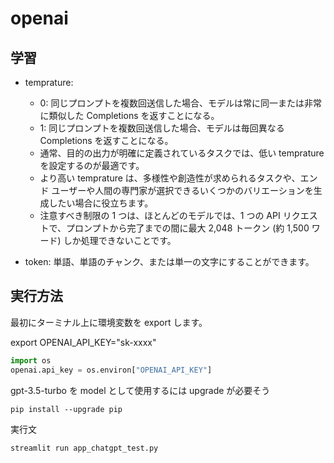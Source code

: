 # openai

## 学習

- temprature:

  - 0: 同じプロンプトを複数回送信した場合、モデルは常に同一または非常に類似した Completions を返すことになる。
  - 1: 同じプロンプトを複数回送信した場合、モデルは毎回異なる Completions を返すことになる。
  - 通常、目的の出力が明確に定義されているタスクでは、低い temprature を設定するのが最適です。
  - より高い temprature は、多様性や創造性が求められるタスクや、エンド ユーザーや人間の専門家が選択できるいくつかのバリエーションを生成したい場合に役立ちます。
  - 注意すべき制限の 1 つは、ほとんどのモデルでは、1 つの API リクエストで、プロンプトから完了までの間に最大 2,048 トークン (約 1,500 ワード) しか処理できないことです。

- token: 単語、単語のチャンク、または単一の文字にすることができます。

## 実行方法

最初にターミナル上に環境変数を export します。

export OPENAI_API_KEY="sk-xxxx"

```python
import os
openai.api_key = os.environ["OPENAI_API_KEY"]
```

gpt-3.5-turbo を model として使用するには upgrade が必要そう

```
pip install --upgrade pip
```

実行文

```cmd
streamlit run app_chatgpt_test.py
```
